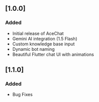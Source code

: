 ## [1.0.0]

### Added
- Initial release of AceChat
- Gemini AI integration (1.5 Flash)
- Custom knowledge base input
- Dynamic bot naming
- Beautiful Flutter chat UI with animations

## [1.1.0]

### Added
- Bug Fixes
